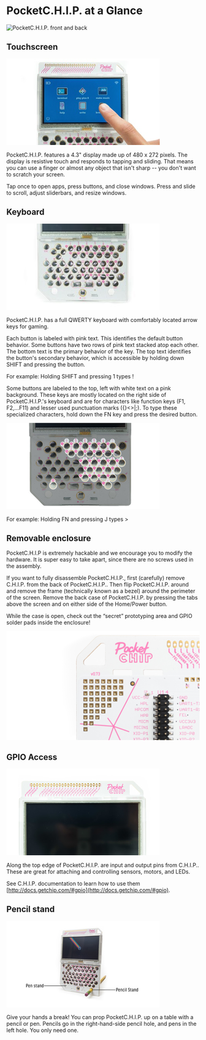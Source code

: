 # PocketC.H.I.P. at a Glance

![PocketC.H.I.P. front and back](front-and-back.png)

## Touchscreen

![touchscreen](images/finger-on-screen.jpg)

PocketC.H.I.P. features a 4.3" display made up of 480 x 272 pixels. The display is resistive touch and responds to tapping and sliding. That means you can use a finger or almost any object that isn't sharp -- you don't want to scratch your screen.

Tap once to open apps, press buttons, and close windows.
Press and slide to scroll, adjust sliderbars, and resize windows.

## Keyboard

![Keyboard layout](images/keyboard.jpg)

PocketC.H.I.P. has a full QWERTY keyboard with comfortably located arrow keys for gaming. 

Each button is labeled with pink text. This identifies the default button behavior. Some buttons have two rows of pink text stacked atop each other. The bottom text is the primary behavior of the key. The top text identifies the button's secondary behavior, which is accessible by holding down SHIFT and pressing the button. 

For example: Holding SHIFT and pressing 1 types ! 

Some buttons are labeled to the top, left with white text on a pink background. These keys are mostly located on the right side of PocketC.H.I.P.'s keyboard and are for characters like function keys (F1, F2,...F11) and lesser used punctuation marks ({}<>|;). To type these specialized characters, hold down the FN key and press the desired button.

![Function keys](images/function-keys.jpg)

For example: Holding FN and pressing J types >

## Removable enclosure

PocketC.H.I.P is extremely hackable and we encourage you to modify the hardware. It is super easy to take apart, since there are no screws used in the assembly. 

If you want to fully disassemble PocketC.H.I.P., first (carefully) remove C.H.I.P. from the back of PocketC.H.I.P.. Then flip PocketC.H.I.P. around and remove the frame (technically known as a bezel) around the perimeter of the screen. Remove the back case of PocketC.H.I.P. by pressing the tabs above the screen and on either side of the Home/Power button.

While the case is open, check out the “secret” prototyping area and GPIO solder pads inside the enclosure!

![Open PocketC.H.I.P. to reveal a secret prototyping area](images/secret.jpg)

## GPIO Access

![GPIO](images/gpio.jpg)

Along the top edge of PocketC.H.I.P. are input and output pins from C.H.I.P.. These are great for attaching and controlling sensors, motors, and LEDs. 

See C.H.I.P. documentation to learn how to use them [http://docs.getchip.com/#gpio](http://docs.getchip.com/#gpio).

## Pencil stand

![Stand it up with a pencil](images/stand.jpg)

Give your hands a break! You can prop PocketC.H.I.P. up on a table with a pencil or pen. Pencils go in the right-hand-side pencil hole, and pens in the left hole. You only need one.
